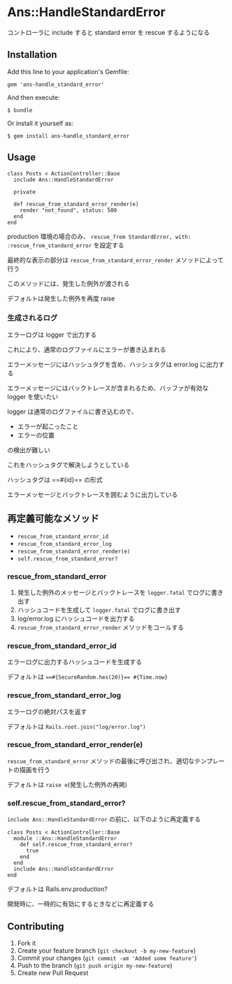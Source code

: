 # Ans::HandleStandardError

コントローラに include すると standard error を rescue するようになる

## Installation

Add this line to your application's Gemfile:

    gem 'ans-handle_standard_error'

And then execute:

    $ bundle

Or install it yourself as:

    $ gem install ans-handle_standard_error

## Usage

    class Posts < ActionController::Base
      include Ans::HandleStandardError

      private

      def rescue_from_standard_error_render(e)
        render "not_found", status: 500
      end
    end

production 環境の場合のみ、 `rescue_from StandardError, with: :rescue_from_standard_error` を設定する

最終的な表示の部分は `rescue_from_standard_error_render` メソッドによって行う

このメソッドには、発生した例外が渡される

デフォルトは発生した例外を再度 raise

### 生成されるログ

エラーログは logger で出力する

これにより、通常のログファイルにエラーが書き込まれる

エラーメッセージにはハッシュタグを含め、ハッシュタグは error.log に出力する

エラーメッセージにはバックトレースが含まれるため、バッファが有効な logger を使いたい

logger は通常のログファイルに書き込むので、

* エラーが起こったこと
* エラーの位置

の検出が難しい

これをハッシュタグで解決しようとしている

ハッシュタグは ==#{id}== の形式

エラーメッセージとバックトレースを囲むように出力している


## 再定義可能なメソッド

* `rescue_from_standard_error_id`
* `rescue_from_standard_error_log`
* `rescue_from_standard_error_render(e)`
* `self.rescue_from_standard_error?`

### rescue_from_standard_error

1. 発生した例外のメッセージとバックトレースを `logger.fatal` でログに書き出す
2. ハッシュコードを生成して `logger.fatal` でログに書き出す
3. log/error.log にハッシュコードを出力する
4. `rescue_from_standard_error_render` メソッドをコールする

### rescue_from_standard_error_id

エラーログに出力するハッシュコードを生成する

デフォルトは `==#{SecureRandom.hex(20)}== #{Time.now}`

### rescue_from_standard_error_log

エラーログの絶対パスを返す

デフォルトは `Rails.root.join("log/error.log")`

### rescue_from_standard_error_render(e)

`rescue_from_standard_error` メソッドの最後に呼び出され、適切なテンプレートの描画を行う

デフォルトは `raise e`(発生した例外の再掲)

### self.rescue_from_standard_error?

`include Ans::HandleStandardError` の前に、以下のように再定義する

    class Posts < ActionController::Base
      module ::Ans::HandleStandardError
        def self.rescue_from_standard_error?
          true
        end
      end
      include Ans::HandleStandardError
    end

デフォルトは Rails.env.production?

開発時に、一時的に有効にするときなどに再定義する

## Contributing

1. Fork it
2. Create your feature branch (`git checkout -b my-new-feature`)
3. Commit your changes (`git commit -am 'Added some feature'`)
4. Push to the branch (`git push origin my-new-feature`)
5. Create new Pull Request
